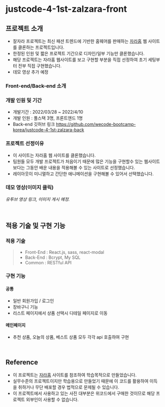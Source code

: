 # justcode-4-1st-zalzara-front

## 프로젝트 소개
- 잘자라 프로젝트는 최신 패션 트렌드에 기반한 홈웨어를 판매하는 [자라홈](https://www.zarahome.com/kr/) 웹 사이트를 클론하는 프로젝트입니다.
- 한정된 인원 및 짧은 프로젝트 기간으로 디자인/일부 기능만 클론했습니다.
- 해당 프로젝트는 자라홈 웹사이트를 보고 구현할 부분을 직접 선정하여 초기 세팅부터 전부 직접 구현했습니다.
- 데모 영상 추가 예정

### Front-end/Back-end 소개

### 개발 인원 및 기간

- 개발기간 : 2022/03/28 ~ 2022/4/10
- 개발 인원 : 풀스택 3명, 프론트엔드 1명
- Back-end 깃허브 링크 https://github.com/wecode-bootcamp-korea/justcode-4-1st-zalzara-back

### 프로젝트 선정이유

- 이 사이트는 자라홈 웹 사이트를 클론했습니다.
- 팀원들 모두 개발 프로젝트가 처음이기 때문에 많은 기능을 구현할수 있는 웹사이트 보다는 그동안 배운 내용을 적용해볼 수 있는 사이트로 선정했습니다.
- 레이아웃이 미니멀하고 간단한 애니메이션을 구현해볼 수 있어서 선택했습니다.

### 데모 영상(이미지 클릭)

*유투브 영상 링크, 이미지 게시 예정.*

<br>

## 적용 기술 및 구현 기능

### 적용 기술

> - Front-End : React.js, sass, react-modal
> - Back-End : Bcrypt, My SQL
> - Common : RESTful API



### 구현 기능

#### 공통

- 일반 회원가입 / 로그인
- 장바구니 기능
- 리스트 페이지에서 상품 선택시 디테일 페이지로 이동


#### 메인페이지

- 추천 상품, 오늘의 상품, 베스트 상품 모두 각각 api 호출하여 구현

<br>

## Reference

- 이 프로젝트는 [자라홈](https://www.zarahome.com/kr/) 사이트를 참조하여 학습목적으로 만들었습니다.
- 실무수준의 프로젝트이지만 학습용으로 만들었기 때문에 이 코드를 활용하여 이득을 취하거나 무단 배포할 경우 법적으로 문제될 수 있습니다.
- 이 프로젝트에서 사용하고 있는 사진 대부분은 위코드에서 구매한 것이므로 해당 프로젝트 외부인이 사용할 수 없습니다.
